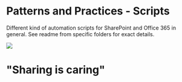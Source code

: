 # Patterns and Practices - Scripts #
Different kind of automation scripts for SharePoint and Office 365 in general. See readme from specific folders for exact details. 

![](http://i.imgur.com/dIdsPQI.jpg)
 
# "Sharing is caring" #

